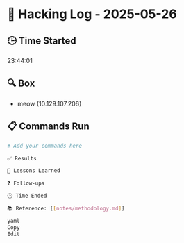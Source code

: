 # 🧠 Hacking Log - 2025-05-26

## 🕒 Time Started
23:44:01

## 🔍 Box
- meow (10.129.107.206)

## 📋 Commands Run
```bash
# Add your commands here

✅ Results

🧠 Lessons Learned

❓ Follow-ups

🕒 Time Ended

📚 Reference: [[notes/methodology.md]]

yaml
Copy
Edit
